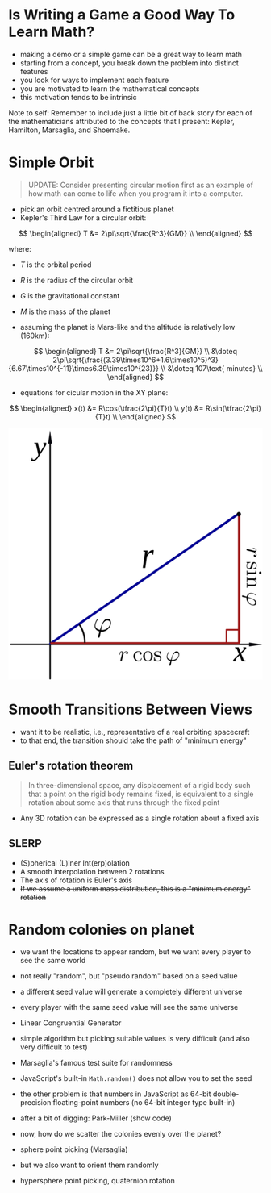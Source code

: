 # Is Writing a Game a Good Way To Learn Math?

- making a demo or a simple game can be a great way to learn math
- starting from a concept, you break down the problem into distinct features
- you look for ways to implement each feature
- you are motivated to learn the mathematical concepts
- this motivation tends to be intrinsic

Note to self:
Remember to include just a little bit of back story
for each of the mathematicians attributed to the
concepts that I present: Kepler, Hamilton,
Marsaglia, and Shoemake.

# Simple Orbit

> UPDATE: Consider presenting circular motion first
> as an example of how math can come to life
> when you program it into a computer.

- pick an orbit centred around a fictitious planet
- Kepler's Third Law for a circular orbit:

$$
\begin{aligned}
  T
  &=
  2\pi\sqrt{\frac{R^3}{GM}} \\
\end{aligned}
$$

where:

- $T$ is the orbital period
- $R$ is the radius of the circular orbit
- $G$ is the gravitational constant
- $M$ is the mass of the planet

- assuming the planet is Mars-like
  and the altitude is relatively low (160km):

$$
\begin{aligned}
  T
  &=
  2\pi\sqrt{\frac{R^3}{GM}} \\
  &\doteq
  2\pi\sqrt{\frac{(3.39\times10^6+1.6\times10^5)^3}
  {6.67\times10^{-11}\times6.39\times10^{23}}} \\
  &\doteq
  107\text{ minutes} \\
\end{aligned}
$$

- equations for cicular motion in the XY plane:

$$
\begin{aligned}
  x(t)
  &=
  R\cos(\tfrac{2\pi}{T}t) \\
  y(t)
  &=
  R\sin(\tfrac{2\pi}{T}t) \\
\end{aligned}
$$

![Image](Polar.png)

# Smooth Transitions Between Views

- want it to be realistic, i.e., representative of a real orbiting spacecraft
- to that end, the transition should take the path of "minimum energy"

## Euler's rotation theorem

> In three-dimensional space, any displacement
> of a rigid body such that a point on the rigid body
> remains fixed, is equivalent to
> a single rotation about some axis
> that runs through the fixed point

- Any 3D rotation can be expressed as a single rotation about a fixed axis

## SLERP

- (S)pherical (L)iner Int(erp)olation
- A smooth interpolation between 2 rotations
- The axis of rotation is Euler's axis
- ~~If we assume a uniform mass distribution,
  this is a "minimum energy" rotation~~

# Random colonies on planet

- we want the locations to appear random,
  but we want every player to see the same world
- not really "random", but "pseudo random" based on a seed value
- a different seed value will generate a completely
  different universe
- every player with the same seed value will see the same
  universe

- Linear Congruential Generator
- simple algorithm but picking suitable values
  is very difficult (and also very difficult to test)
- Marsaglia's famous test suite for randomness
- JavaScript's built-in `Math.random()` does not allow
  you to set the seed
- the other problem is that numbers in JavaScript
  as 64-bit double-precision floating-point numbers
  (no 64-bit integer type built-in)
- after a bit of digging: Park-Miller (show code)

- now, how do we scatter the colonies
  evenly over the planet?

- sphere point picking (Marsaglia)
- but we also want to orient them randomly
- hypersphere point picking, quaternion rotation
